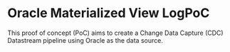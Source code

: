 # Oracle Materialized View LogPoC

This proof of concept (PoC) aims to create a Change Data Capture (CDC)
Datastream pipeline using Oracle as the data source.
